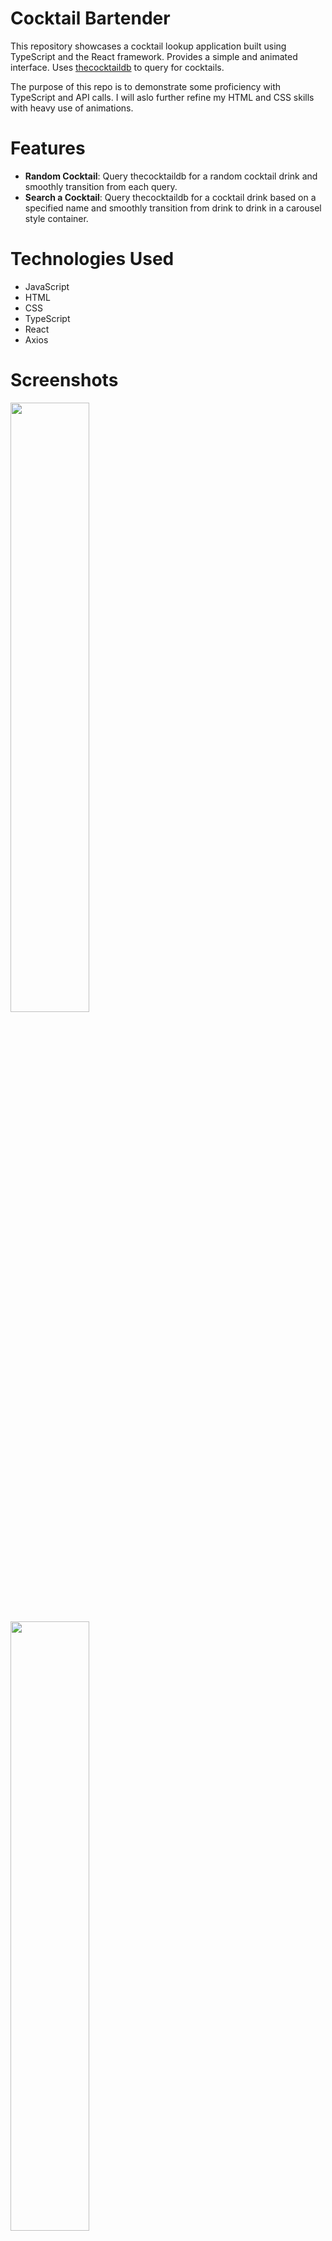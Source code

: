 # **Cocktail Bartender**

This repository showcases a cocktail lookup application built using TypeScript and the React framework. Provides a simple and animated interface. Uses [thecocktaildb](https://www.thecocktaildb.com/api.php) to query for cocktails.

The purpose of this repo is to demonstrate some proficiency with TypeScript and API calls. I will aslo further refine my HTML and CSS skills with heavy use of animations. 

# **Features**

- **Random Cocktail**: Query thecocktaildb for a random cocktail drink and smoothly transition from each query.
- **Search a Cocktail**: Query thecocktaildb for a cocktail drink based on a specified name and smoothly transition from drink to drink in a carousel style container.

# **Technologies Used**

-   JavaScript
-   HTML
-   CSS
-   TypeScript
-   React
-   Axios

# Screenshots

<img src="https://i.imgur.com/rQXgltM.jpeg" width="50%"></img>
<img src="https://i.imgur.com/Ye6Cyf3.jpeg" width="50%"></img>

Landing Page and content section. [Animation Link](https://i.imgur.com/rLXK54G.gif)

<img src="https://i.imgur.com/A1JPRHS.jpeg"></img>

Retrieving a random drink. [Animation Link](https://i.imgur.com/fCeUPW2.gif)

<img src="https://i.imgur.com/BqeMaJl.jpeg"></img>
Searching for a drink. [Animation Link](https://i.imgur.com/cUp33vE.gif)

<img src="https://i.imgur.com/ctDA07C.jpeg"></img>
Switching through carousel. [Animation Link](https://i.imgur.com/aFls3cF.gif)

# Code Samples

<figure>
<img src="https://i.imgur.com/Z7lcNPw.png"></img>
<figcaption>Fetching a random drink in the RandomComponent.</figcaption>
</figure>

<figure>
<img src="https://i.imgur.com/6tRf0EI.png"></img>
<figcaption>Handle form submission and quering for a drink.</figcaption>
</figure>

<figure>
<img src="https://i.imgur.com/kiWqhoz.png"></img>
<figcaption>DrinkCarousel component.</figcaption>
</figure>
